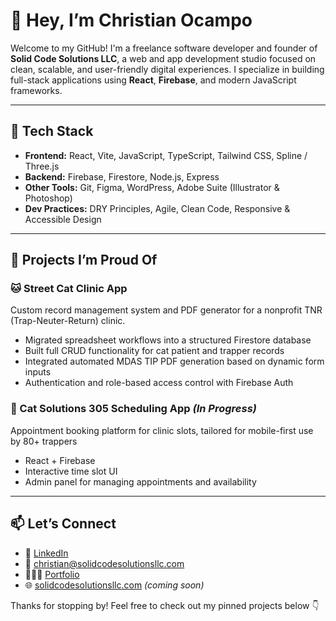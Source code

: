 # 👋 Hey, I’m Christian Ocampo

Welcome to my GitHub! I'm a freelance software developer and founder of **Solid Code Solutions LLC**, a web and app development studio focused on clean, scalable, and user-friendly digital experiences. I specialize in building full-stack applications using **React**, **Firebase**, and modern JavaScript frameworks.

---

## 🔧 Tech Stack

- **Frontend:** React, Vite, JavaScript, TypeScript, Tailwind CSS, Spline / Three.js
- **Backend:** Firebase, Firestore, Node.js, Express
- **Other Tools:** Git, Figma, WordPress, Adobe Suite (Illustrator & Photoshop)
- **Dev Practices:** DRY Principles, Agile, Clean Code, Responsive & Accessible Design

---

## 🚀 Projects I’m Proud Of

### 🐱 Street Cat Clinic App  
Custom record management system and PDF generator for a nonprofit TNR (Trap-Neuter-Return) clinic.  
- Migrated spreadsheet workflows into a structured Firestore database  
- Built full CRUD functionality for cat patient and trapper records  
- Integrated automated MDAS TIP PDF generation based on dynamic form inputs  
- Authentication and role-based access control with Firebase Auth  

### 📆 Cat Solutions 305 Scheduling App *(In Progress)*  
Appointment booking platform for clinic slots, tailored for mobile-first use by 80+ trappers  
- React + Firebase  
- Interactive time slot UI 
- Admin panel for managing appointments and availability
---

## 📫 Let’s Connect

- 💼 [LinkedIn](https://www.linkedin.com/in/christianocampodev)  
- 📧 [christian@solidcodesolutionsllc.com](mailto:christian@solidcodesolutionsllc.com)
- 🙋🏻‍♂️ [Portfolio](https://christianocampo.com/)
- 🌐 [solidcodesolutionsllc.com](https://solidcodesolutionsllc.com) *(coming soon)*  

Thanks for stopping by! Feel free to check out my pinned projects below 👇  
